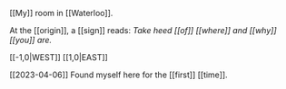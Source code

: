 
[[My]] room in [[Waterloo]].

At the [[origin]], a [[sign]] reads:
*Take heed [[of]] [[where]] and [[why]] [[you]] are.*

[[-1,0|WEST]] 
[[1,0|EAST]] 

[[2023-04-06]]
Found myself here for the [[first]] [[time]].
